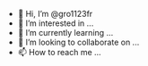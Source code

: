 - 👋 Hi, I’m @gro1123fr
- 👀 I’m interested in ...
- 🌱 I’m currently learning ...
- 💞️ I’m looking to collaborate on ...
- 📫 How to reach me ...

<!---
gro1123fr/gro1123fr is a ✨ special ✨ repository because its `README.md` (this file) appears on your GitHub profile.
You can click the Preview link to take a look at your changes.
--->
